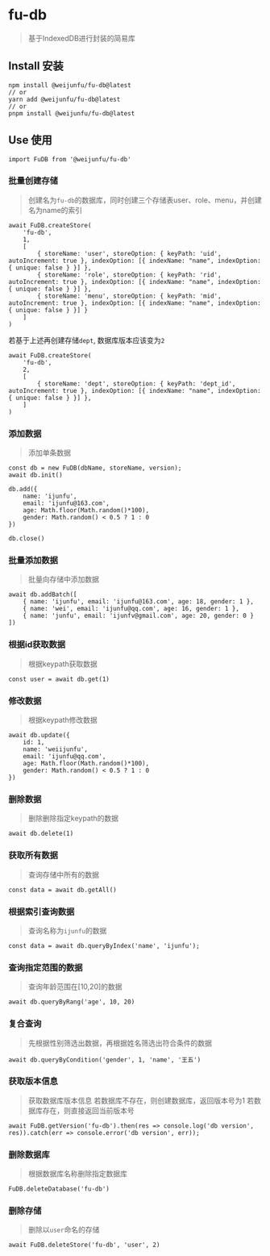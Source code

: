# fu-db
> 基于IndexedDB进行封装的简易库

## Install 安装
```
npm install @weijunfu/fu-db@latest
// or
yarn add @weijunfu/fu-db@latest
// or
pnpm install @weijunfu/fu-db@latest
```

## Use 使用

```
import FuDB from '@weijunfu/fu-db'
```


### 批量创建存储
> 创建名为`fu-db`的数据库，同时创建三个存储表user、role、menu，并创建名为name的索引
```
await FuDB.createStore(
    'fu-db',
    1,
    [
        { storeName: 'user', storeOption: { keyPath: 'uid', autoIncrement: true }, indexOption: [{ indexName: "name", indexOption: { unique: false } }] },
        { storeName: 'role', storeOption: { keyPath: 'rid', autoIncrement: true }, indexOption: [{ indexName: "name", indexOption: { unique: false } }] },
        { storeName: 'menu', storeOption: { keyPath: 'mid', autoIncrement: true }, indexOption: [{ indexName: "name", indexOption: { unique: false } }] }
    ]
)
```

若基于上述再创建存储`dept`, 数据库版本应该变为`2`
```
await FuDB.createStore(
    'fu-db',
    2,
    [
        { storeName: 'dept', storeOption: { keyPath: 'dept_id', autoIncrement: true }, indexOption: [{ indexName: "name", indexOption: { unique: false } }] },
    ]
)
```


### 添加数据
> 添加单条数据
```
const db = new FuDB(dbName, storeName, version);
await db.init()

db.add({
    name: 'ijunfu', 
    email: 'ijunfu@163.com', 
    age: Math.floor(Math.random()*100), 
    gender: Math.random() < 0.5 ? 1 : 0
})

db.close()
```

### 批量添加数据
> 批量向存储中添加数据
```
await db.addBatch([
    { name: 'ijunfu', email: 'ijunfu@163.com', age: 18, gender: 1 },
    { name: 'wei', email: 'ijunfu@qq.com', age: 16, gender: 1 },
    { name: 'junfu', email: 'ijunfv@gmail.com', age: 20, gender: 0 }
])
```

### 根据id获取数据
> 根据keypath获取数据
```
const user = await db.get(1)
```

### 修改数据
> 根据keypath修改数据
```
await db.update({
    id: 1,
    name: 'weiijunfu', 
    email: 'ijunfu@qq.com', 
    age: Math.floor(Math.random()*100), 
    gender: Math.random() < 0.5 ? 1 : 0
})
```

### 删除数据
> 删除删除指定keypath的数据
```
await db.delete(1)
```

### 获取所有数据
> 查询存储中所有的数据
```
const data = await db.getAll()
```

### 根据索引查询数据
> 查询名称为`ijunfu`的数据
```
const data = await db.queryByIndex('name', 'ijunfu');
```

### 查询指定范围的数据
> 查询年龄范围在[10,20]的数据
```
await db.queryByRang('age', 10, 20)
```

### 复合查询
> 先根据性别筛选出数据，再根据姓名筛选出符合条件的数据
```
await db.queryByCondition('gender', 1, 'name', '王五')
```


### 获取版本信息
> 获取数据库版本信息
> 若数据库不存在，则创建数据库，返回版本号为1
> 若数据库存在，则直接返回当前版本号
```
await FuDB.getVersion('fu-db').then(res => console.log('db version', res)).catch(err => console.error('db version', err));
```

### 删除数据库
> 根据数据库名称删除指定数据库
```
FuDB.deleteDatabase('fu-db')
```

### 删除存储
> 删除以`user`命名的存储
```
await FuDB.deleteStore('fu-db', 'user', 2)
```
